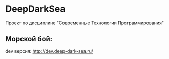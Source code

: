 # DeepDarkSea

Проект по дисциплине "Современные Технологии Программирования"
## Морской бой:
dev версия: http://dev.deep-dark-sea.ru/
